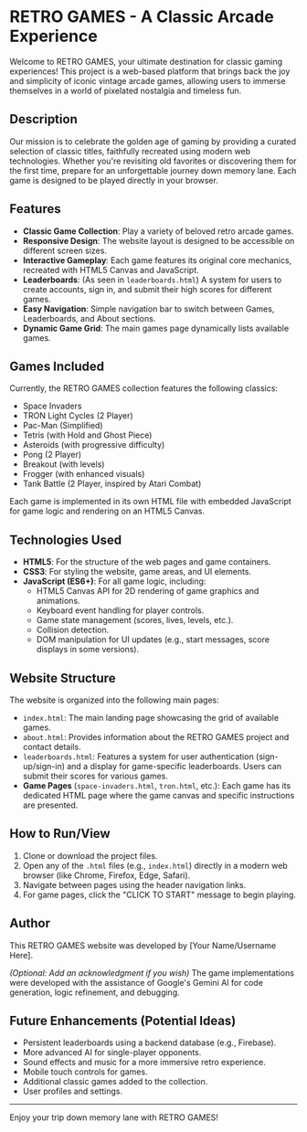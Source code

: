 # RETRO GAMES - A Classic Arcade Experience

Welcome to RETRO GAMES, your ultimate destination for classic gaming experiences! This project is a web-based platform that brings back the joy and simplicity of iconic vintage arcade games, allowing users to immerse themselves in a world of pixelated nostalgia and timeless fun.

## Description

Our mission is to celebrate the golden age of gaming by providing a curated selection of classic titles, faithfully recreated using modern web technologies. Whether you're revisiting old favorites or discovering them for the first time, prepare for an unforgettable journey down memory lane. Each game is designed to be played directly in your browser.

## Features

* **Classic Game Collection**: Play a variety of beloved retro arcade games.
* **Responsive Design**: The website layout is designed to be accessible on different screen sizes.
* **Interactive Gameplay**: Each game features its original core mechanics, recreated with HTML5 Canvas and JavaScript.
* **Leaderboards**: (As seen in `leaderboards.html`) A system for users to create accounts, sign in, and submit their high scores for different games.
* **Easy Navigation**: Simple navigation bar to switch between Games, Leaderboards, and About sections.
* **Dynamic Game Grid**: The main games page dynamically lists available games.

## Games Included

Currently, the RETRO GAMES collection features the following classics:

* Space Invaders
* TRON Light Cycles (2 Player)
* Pac-Man (Simplified)
* Tetris (with Hold and Ghost Piece)
* Asteroids (with progressive difficulty)
* Pong (2 Player)
* Breakout (with levels)
* Frogger (with enhanced visuals)
* Tank Battle (2 Player, inspired by Atari Combat)

Each game is implemented in its own HTML file with embedded JavaScript for game logic and rendering on an HTML5 Canvas.

## Technologies Used

* **HTML5**: For the structure of the web pages and game containers.
* **CSS3**: For styling the website, game areas, and UI elements.
* **JavaScript (ES6+)**: For all game logic, including:
    * HTML5 Canvas API for 2D rendering of game graphics and animations.
    * Keyboard event handling for player controls.
    * Game state management (scores, lives, levels, etc.).
    * Collision detection.
    * DOM manipulation for UI updates (e.g., start messages, score displays in some versions).

## Website Structure

The website is organized into the following main pages:

* `index.html`: The main landing page showcasing the grid of available games.
* `about.html`: Provides information about the RETRO GAMES project and contact details.
* `leaderboards.html`: Features a system for user authentication (sign-up/sign-in) and a display for game-specific leaderboards. Users can submit their scores for various games.
* **Game Pages** (`space-invaders.html`, `tron.html`, etc.): Each game has its dedicated HTML page where the game canvas and specific instructions are presented.

## How to Run/View

1.  Clone or download the project files.
2.  Open any of the `.html` files (e.g., `index.html`) directly in a modern web browser (like Chrome, Firefox, Edge, Safari).
3.  Navigate between pages using the header navigation links.
4.  For game pages, click the "CLICK TO START" message to begin playing.

## Author

This RETRO GAMES website was developed by \[Your Name/Username Here].

*(Optional: Add an acknowledgment if you wish)*
The game implementations were developed with the assistance of Google's Gemini AI for code generation, logic refinement, and debugging.

## Future Enhancements (Potential Ideas)

* Persistent leaderboards using a backend database (e.g., Firebase).
* More advanced AI for single-player opponents.
* Sound effects and music for a more immersive retro experience.
* Mobile touch controls for games.
* Additional classic games added to the collection.
* User profiles and settings.

---

Enjoy your trip down memory lane with RETRO GAMES!

